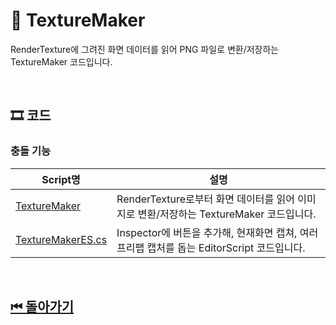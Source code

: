 # 🔎 TextureMaker

RenderTexture에 그려진 화면 데이터를 읽어 PNG 파일로 변환/저장하는 TextureMaker 코드입니다.



<!--![이미지]()-->

<br>

## 🎞 코드 

### 충돌 기능
| Script명 | 설명 |
|---|---|
|[TextureMaker](./TextuerMaker.cs)| RenderTexture로부터 화면 데이터를 읽어 이미지로 변환/저장하는 TextureMaker 코드입니다. |
|[TextureMakerES.cs](./TextureMakerES.cs)| Inspector에 버튼을 추가해, 현재화면 캡쳐, 여러 프리팹 캡처를 돕는 EditorScript 코드입니다. |


<br>

## [⏮ 돌아가기](../../)

